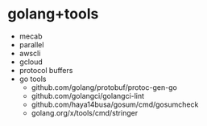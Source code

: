 # golang+tools

- mecab
- parallel
- awscli
- gcloud
- protocol buffers
- go tools
  - github.com/golang/protobuf/protoc-gen-go
  - github.com/golangci/golangci-lint
  - github.com/haya14busa/gosum/cmd/gosumcheck
  - golang.org/x/tools/cmd/stringer
